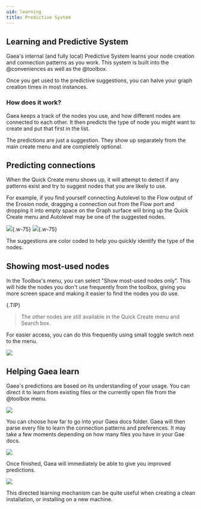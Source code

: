 ```yaml
---
uid: learning
title: Predictive System
---
```


## Learning and Predictive System

Gaea's internal (and fully local) Predictive System learns your node creation and connection patterns as you work. This system is built into the @conveniences as well as the @toolbox.

Once you get used to the predictive suggestions, you can halve your graph creation times in most instances.

### How does it work?

Gaea keeps a track of the nodes you use, and how different nodes are connected to each other. It then predicts the type of node you might want to create and put that first in the list. 

The predictions are just a suggestion. They show up separately from the main create menu and are completely optional.

## Predicting connections

When the Quick Create menu shows up, it will attempt to detect if any patterns exist and try to suggest nodes that you are likely to use.

For example, if you find yourself connecting Autolevel to the Flow output of the Erosion node, dragging a connection out from the Flow port and dropping it into empty space on the Graph surface will bring up the Quick Create menu and Autolevel may be one of the suggested nodes.

![](/images/ui/predictive-port1.png){.w-75}
![](/images/ui/predictive-port2.png){.w-75}

The suggestions are color coded to help you quickly identify the type of the nodes.


## Showing most-used nodes

In the Toolbox's menu, you can select "Show most-used nodes only". This will hide the nodes you don't use frequently from the toolbox, giving you more screen space and making it easier to find the nodes you do use.

{.TIP}
> The other nodes are still available in the Quick Create menu and Search box.

For easier access, you can do this frequently using small toggle switch next to the menu.

![](/images/ui/predictive-toolbox.jpg)

## Helping Gaea learn

Gaea's predictions are based on its understanding of your usage. You can direct it to learn from existing files or the currently open file from the @toolbox menu.

![](/images/ui/predictive-ui-predictive-learn.jpg)

You can choose how far to go into your Gaea docs folder. Gaea will then parse every file to learn the connection patterns and preferences. It may take a few moments depending on how many files you have in your Gae docs.

![](/images/ui/predictive-ui-predictive-learning.jpg)

Once finished, Gaea will immediately be able to give you improved predictions.

![](/images/ui/predictive-ui-predictive-learned.jpg)

This directed learning mechanism can be quite useful when creating a clean installation, or installing on a new machine.
